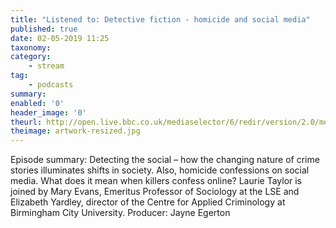 ```yaml
---
title: "Listened to: Detective fiction - homicide and social media"
published: true
date: 02-05-2019 11:25
taxonomy:
category:
	- stream
tag:
	- podcasts
summary:
enabled: '0'
header_image: '0'
theurl: http://open.live.bbc.co.uk/mediaselector/6/redir/version/2.0/mediaset/audio-nondrm-download/proto/http/vpid/p076s2lq.mp3
theimage: artwork-resized.jpg
--- 
```

Episode summary: Detecting the social – how the changing nature of crime stories illuminates shifts in society. Also, homicide confessions on social media. What does it mean when killers confess online? Laurie Taylor is joined by Mary Evans, Emeritus Professor of Sociology at the LSE and Elizabeth Yardley, director of the Centre for Applied Criminology at Birmingham City University. Producer: Jayne Egerton
